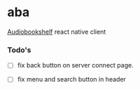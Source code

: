 # aba
[Audiobookshelf](https://github.com/advplyr/audiobookshelf) react native client



### Todo's
- [ ] fix back button on server connect page.
- [ ] fix menu and search button in header

